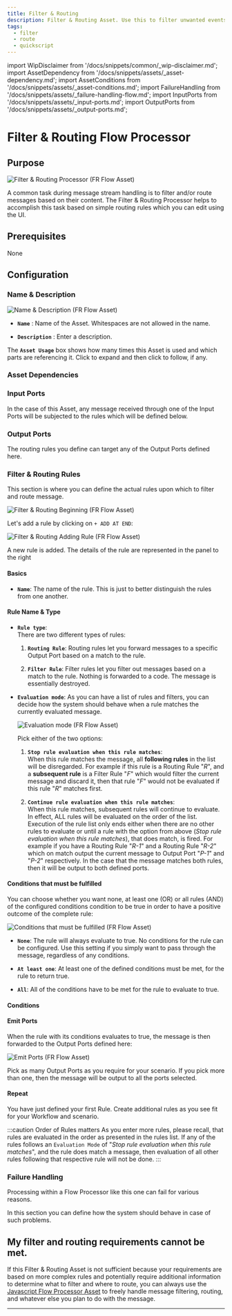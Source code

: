 ```yaml
---
title: Filter & Routing
description: Filter & Routing Asset. Use this to filter unwanted events and/or route events based on content.
tags:
  - filter
  - route
  - quickscript
---
```


import WipDisclaimer from '/docs/snippets/common/_wip-disclaimer.md';
import AssetDependency from '/docs/snippets/assets/_asset-dependency.md';
import AssetConditions from '/docs/snippets/assets/_asset-conditions.md';
import FailureHandling from '/docs/snippets/assets/_failure-handling-flow.md';
import InputPorts from '/docs/snippets/assets/_input-ports.md';
import OutputPorts from '/docs/snippets/assets/_output-ports.md';

# Filter & Routing Flow Processor

## Purpose

![Filter & Routing Processor (FR Flow Asset)](.asset-flow-filterrouting_images/6f1f14ca.png)

A common task during message stream handling is to filter and/or route messages based on their content.
The Filter & Routing Processor helps to accomplish this task based on simple routing rules which you can edit using the UI.

## Prerequisites

None

## Configuration

### Name & Description

![Name & Description (FR Flow Asset)](.asset-flow-filterrouting_images/91f8dc02.png)

* **`Name`** : Name of the Asset. Whitespaces are not allowed in the name.

* **`Description`** : Enter a description.

The **`Asset Usage`** box shows how many times this Asset is used and which parts are referencing it. Click to expand
and then click to follow, if any.

### Asset Dependencies

<AssetDependency></AssetDependency>

### Input Ports

<InputPorts></InputPorts>

In the case of this Asset, any message received through one of the Input Ports will be subjected to the rules which will be defined below.

### Output Ports

<OutputPorts></OutputPorts>

The routing rules you define can target any of the Output Ports defined here.

### Filter & Routing Rules

This section is where you can define the actual rules upon which to filter and route message.

![Filter & Routing Beginning (FR Flow Asset)](.asset-flow-filterrouting_images/af4bd9e2.png)

Let's add a rule by clicking on `+ ADD AT END`:

![Filter & Routing Adding Rule (FR Flow Asset)](.asset-flow-filterrouting_images/0410396f.png)

A new rule is added. The details of the rule are represented in the panel to the right

#### Basics

* **`Name`**: The name of the rule. This is just to better distinguish the rules from one another.

#### Rule Name & Type

* **`Rule type`**:  
  There are two different types of rules:
    1. **`Routing Rule`**: Routing rules let you forward messages to a specific Output Port based on a match to the rule.

    2. **`Filter Rule`**: Filter rules let you filter out messages based on a match to the rule.
       Nothing is forwarded to a code. The message is essentially destroyed.

* **`Evaluation mode`**:
  As you can have a list of rules and filters, you can decide how the system should behave when a rule matches the currently evaluated message.

  ![Evaluation mode (FR Flow Asset)](.asset-flow-filterrouting_images/a38faebb.png)

  Pick either of the two options:
    1. **`Stop rule evaluation when this rule matches`**:   
       When this rule matches the message, all **following rules** in the list will be disregarded.
       For example if this rule is a Routing Rule "_R_", and a **subsequent rule** is a Filter Rule "_F_" which would filter the current message and discard it, then that rule "_F_" would not be
       evaluated if this rule "_R_" matches first.

    2. **`Continue rule evaluation when this rule matches`**:  
       When this rule matches, subsequent rules will continue to evaluate.
       In effect, ALL rules will be evaluated on the order of the list.
       Execution of the rule list only ends either when there are no other rules to evaluate or until a rule with the option from above (_Stop rule evaluation when this rule matches_), that does
       match, is fired.
       For example if you have a Routing Rule "_R-1_" and a Routing Rule "_R-2_" which on match output the current message to Output Port "_P-1_" and "_P-2_" respectively.
       In the case that the message matches both rules, then it will be output to both defined ports.

#### Conditions that must be fulfilled

You can choose whether you want none, at least one (OR) or all rules (AND) of the configured conditions condition to be true in order to have a positive outcome of the complete rule:

![Conditions that must be fulfilled (FR Flow Asset)](.asset-flow-filterrouting_images/e025c16d.png)

* **`None`**: The rule will always evaluate to true. No conditions for the rule can be configured.
  Use this setting if you simply want to pass through the message, regardless of any conditions.

* **`At least one`**: At least one of the defined conditions must be met, for the rule to return true.

* **`All`**: All of the conditions have to be met for the rule to evaluate to true.

#### Conditions

<AssetConditions></AssetConditions>

#### Emit Ports

When the rule with its conditions evaluates to true, the message is then forwarded to the Output Ports defined here:

![Emit Ports (FR Flow Asset)](.asset-flow-filterrouting_images/48e8f672.png)

Pick as many Output Ports as you require for your scenario.
If you pick more than one, then the message will be output to all the ports selected.

#### Repeat

You have just defined your first Rule.
Create additional rules as you see fit for your Workflow and scenario.

:::caution Order of Rules matters
As you enter more rules, please recall, that rules are evaluated in the order as presented in the rules list.
If any of the rules follows an `Evaluation Mode` of "_Stop rule evaluation when this rule matches_", and the rule does match a message, then evaluation of all other rules following that respective
rule will not be done.
:::

### Failure Handling

<FailureHandling></FailureHandling>

Processing within a Flow Processor like this one can fail for various reasons.

In this section you can define how the system should behave in case of such problems.

## My filter and routing requirements cannot be met.

If this Filter & Routing Asset is not sufficient because your requirements are based on more complex rules and potentially require additional information to determine what to filter and where to
route, you can always use the [Javascript Flow Processor Asset](/docs/assets/processors-flow/asset-flow-javascript) to freely handle message filtering, routing, and whatever else you plan to do with
the message.


---

<WipDisclaimer></WipDisclaimer>
